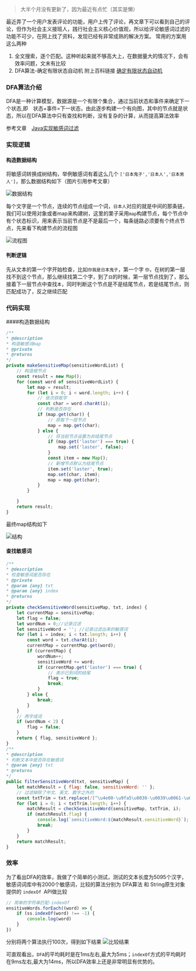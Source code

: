 > 大半个月没有更新了，因为最近有点忙（其实是懒）

最近弄了一个用户发表评论的功能，用户上传了评论，再文章下可以看到自己的评论，但作为社会主义接班人，践行社会主义核心价值观，所以给评论敏感词过滤的功能不可少，在网上找了资料，发现已经有非常成熟的解决方案。
常用的方案用这么两种

1. 全文搜索，逐个匹配。这种听起来就不够高大上，在数据量大的情况下，会有效率问题，文末有比较
2. DFA算法-确定有限状态自动机 附上百科链接 [确定有限状态自动机](https://zh.wikipedia.org/wiki/%E7%A1%AE%E5%AE%9A%E6%9C%89%E9%99%90%E7%8A%B6%E6%80%81%E8%87%AA%E5%8A%A8%E6%9C%BA)

### DFA算法介绍
DFA是一种计算模型，数据源是一个有限个集合，通过当前状态和事件来确定下一个状态,即　状态+事件=下一状态，由此逐步构建一个有向图，其中的节点就是状态，所以在DFA算法中只有查找和判断，没有复杂的计算，从而提高算法效率

参考文章　[Java实现敏感词过滤](https://blog.csdn.net/chenssy/article/details/26961957)

### 实现逻辑
#### 构造数据结构
将敏感词转换成树结构，举例敏感词有着这么几个 `['日本鬼子','日本人','日本男人']`，那么数据结构如下（图片引用参考文章）

![数据结构](./image/minganci.png)

每个文字是一个节点，连续的节点组成一个词，`日本人`对应的就是中间的那条链，我们可以使用对象或者map来构建树，这里的栗子采用`map`构建节点，每个节点中有个状态标识，用来表示当前节点是不是最后一个，每条链路必须要有个终点节点，先来看下构建节点的流程图

![流程图](./image/sensitive_map.png)

#### 判断逻辑
先从文本的第一个字开始检查，比如`你我是日本鬼子`，第一个字 `你`，在树的第一层找不到这个节点，那么继续找第二个字，到了`日`的时候，第一层节点找到了，那么接着下一层节点中查找`本`，同时判断这个节点是不是结尾节点，若是结尾节点，则匹配成功了，反之继续匹配

### 代码实现
####构造数据结构
```javascript
/**
* @description
* 构造敏感词map
* @private
* @returns
*/
private makeSensitiveMap(sensitiveWordList) {
    // 构造根节点
    const result = new Map();
    for (const word of sensitiveWordList) {
        let map = result;
        for (let i = 0; i < word.length; i++) {
            // 依次获取字
            const char = word.charAt(i);
            // 判断是否存在
            if (map.get(char)) {
                // 获取下一层节点
                map = map.get(char);
            } else {
                // 将当前节点设置为非结尾节点
                if (map.get('laster') === true) {
                    map.set('laster', false);
                }
                const item = new Map();
                // 新增节点默认为结尾节点
                item.set('laster', true);
                map.set(char, item);
                map = map.get(char);
            }
        }

    }
    return result;
}
```
最终map结构如下

![结构](./image/sensitive_constru.png)

#### 查找敏感词
```javascript
/**
* @description
* 检查敏感词是否存在
* @private
* @param {any} txt
* @param {any} index
* @returns
*/
private checkSensitiveWord(sensitiveMap, txt, index) {
    let currentMap = sensitiveMap;
    let flag = false;
    let wordNum = 0;//记录过滤
    let sensitiveWord = ''; //记录过滤出来的敏感词
    for (let i = index; i < txt.length; i++) {
        const word = txt.charAt(i);
        currentMap = currentMap.get(word);
        if (currentMap) {
            wordNum++;
            sensitiveWord += word;
            if (currentMap.get('laster') === true) {
                // 表示已到词的结尾
                flag = true;
                break;
            }
        } else {
            break;
        }
    }
    // 两字成词
    if (wordNum < 2) {
        flag = false;
    }
    return { flag, sensitiveWord };
}
/**
* @description
* 判断文本中是否存在敏感词
* @param {any} txt
* @returns
*/
public filterSensitiveWord(txt, sensitiveMap) {
    let matchResult = { flag: false, sensitiveWord: '' };
    // 过滤掉除了中文、英文、数字之外的
    const txtTrim = txt.replace(/[^\u4e00-\u9fa5\u0030-\u0039\u0061-\u007a\u0041-\u005a]+/g, '');
    for (let i = 0; i < txtTrim.length; i++) {
        matchResult = checkSensitiveWord(sensitiveMap, txtTrim, i);
        if (matchResult.flag) {
            console.log(`sensitiveWord:${matchResult.sensitiveWord}`);
            break;
        }
    }
    return matchResult;
}
```

### 效率
为了看出DFA的效率，我做了个简单的小测试，测试的文本长度为5095个汉字，敏感词词库中有2000个敏感词，比较的算法分别为 DFA算法 和 String原生对象提供的 `indexOf `API做比较

```javascript
// 简单的字符串匹配-indexOf
ensitiveWords.forEach((word) => {
    if (ss.indexOf(word) !== -1) {
        console.log(word)
    }
})
```
分别将两个算法执行100次，得到如下结果
![比较结果](./image/sensitive_indexof.png)

可直观看出，`DFA`的平均耗时是在1ms左右,最大为5ms；`indexOf`方式的平均耗时在9ms左右,最大为14ms，所以DFA效率上还是非常明显有优势的。